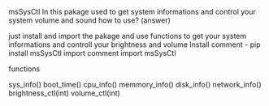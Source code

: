 msSysCtl
In this pakage used to get system informations and control your system volume and sound
how to use? (answer)

just install and import the pakage and use functions to get your system informations and controll your brightness and volume
Install comment - pip install msSysCtl
import comment import msSysCtl

functions

sys_info()
boot_time()
cpu_info()
memmory_info()
disk_info()
network_info()
brightness_ctl(int)
volume_ctl(int)
